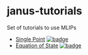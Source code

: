 # janus-tutorials

Set of tutorials to use MLIPs

- [Single Point](single_point.ipynb) [![badge](https://colab.research.google.com/assets/colab-badge.svg)](https://colab.research.google.com/github/stfc/janus-tutorials/blob/main/single_point.ipynb)
- [Equation of State](eos.ipynb) [![badge](https://colab.research.google.com/assets/colab-badge.svg)](https://colab.research.google.com/github/stfc/janus-tutorials/blob/main/eos.ipynb)
